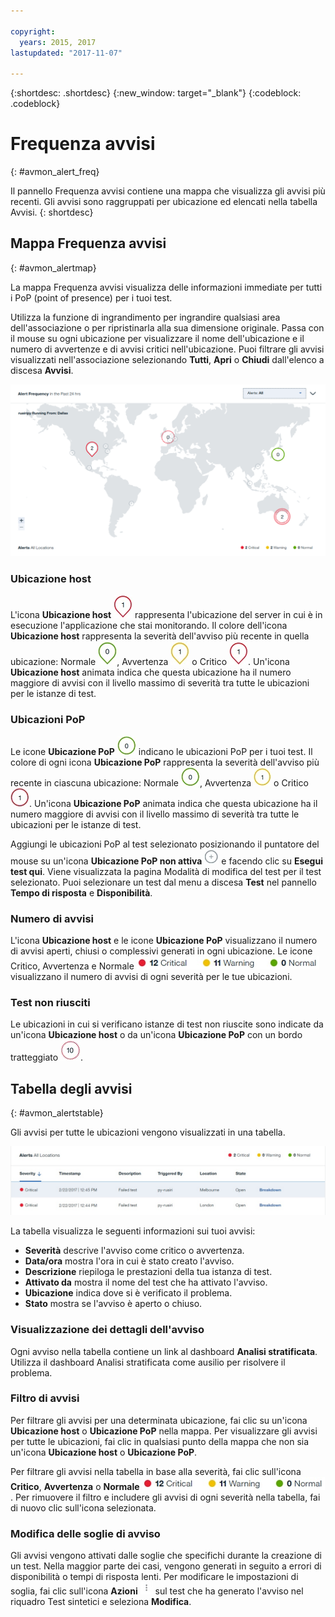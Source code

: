 ```yaml
---

copyright:
  years: 2015, 2017
lastupdated: "2017-11-07"

---
```


{:shortdesc: .shortdesc}
{:new_window: target="_blank"}
{:codeblock: .codeblock}

# Frequenza avvisi
{: #avmon_alert_freq}

Il pannello Frequenza avvisi contiene una mappa che visualizza gli avvisi più recenti. Gli avvisi sono raggruppati per ubicazione ed elencati nella tabella Avvisi.
{: shortdesc}

## Mappa Frequenza avvisi
{: #avmon_alertmap}

La mappa Frequenza avvisi visualizza delle informazioni immediate per tutti i PoP (point of presence) per i tuoi test.

Utilizza la funzione di ingrandimento per ingrandire qualsiasi area dell'associazione o per ripristinarla alla sua dimensione originale. Passa con il mouse
su ogni ubicazione per visualizzare il nome dell'ubicazione e il numero di avvertenze e di avvisi critici
nell'ubicazione. Puoi filtrare gli avvisi visualizzati nell'associazione selezionando
**Tutti**, **Apri** o **Chiudi** dall'elenco a discesa
**Avvisi**.

![Mappa Frequenza avvisi che visualizza i test in quattro PoP.](images/alert_freq_map2.png)

### Ubicazione host
L'icona **Ubicazione host** ![Icona Ubicazione host.](images/icn_host_crit_whtbackground30.jpg) rappresenta l'ubicazione del server in cui è in esecuzione l'applicazione che stai monitorando. Il colore dell'icona **Ubicazione host** rappresenta la severità dell'avviso più recente in quella ubicazione: Normale ![Icona Ubicazione host con bordo verde che indica nessun avviso in quella ubicazione.](images/icn_host_normal_whtbckgrnd_30x38.jpg), Avvertenza ![Icona Ubicazione host con bordo giallo che indica un avviso in quella ubicazione.](images/icn_host_warning_whtbackground30.jpg) o Critico ![Icona Ubicazione host con bordo rosso che indica un avviso in quella ubicazione.](images/icn_host_crit_whtbackground30.jpg). Un'icona **Ubicazione host** animata indica che questa ubicazione ha il numero maggiore di avvisi con il livello massimo di severità tra tutte le ubicazioni per le istanze di test.

### Ubicazioni PoP
Le icone **Ubicazione PoP** ![Icona ubicazione PoP.](images/icn_pop_normal_whtbckgrnd30x30.jpg) indicano le ubicazioni PoP per i tuoi test. Il colore di ogni icona **Ubicazione PoP** rappresenta la severità dell'avviso più recente in ciascuna ubicazione: Normale ![Icona Ubicazione PoP con bordo verde che indica nessun avviso in quella ubicazione.](images/icn_pop_normal_whtbckgrnd30x30.jpg), Avvertenza ![Icona Ubicazione PoP con bordo giallo che indica un avviso in quella ubicazione.](images/icn_pop_warning_whtbckgrnd30x30.jpg) o Critico ![Icona Ubicazione PoP con bordo rosso che indica un avviso in quella ubicazione.](images/icn_pop_crit_whtbckgrnd30x30.jpg). Un'icona **Ubicazione PoP** animata indica che questa ubicazione ha il numero maggiore di avvisi
con il livello massimo di severità tra tutte le ubicazioni per le istanze di test.

Aggiungi le ubicazioni PoP al test selezionato posizionando il puntatore del mouse su un'icona **Ubicazione PoP non attiva** ![Ubicazione PoP non attiva](images/icn_avbl_pop.jpg) e facendo clic su **Esegui test qui**. Viene visualizzata la pagina Modalità di modifica del test per il test selezionato. Puoi selezionare un test dal menu a discesa **Test** nel pannello
**Tempo di risposta** e **Disponibilità**.

<!--
Private PoP locations are represented by **Private PoP location** icons ![Private PoP location icon that indicates 2 alerts with one or more critical alerts at that location.](images/avmon_private_pop.png).
-->
### Numero di avvisi
L'icona **Ubicazione host** e le icone **Ubicazione PoP** visualizzano il numero di avvisi aperti, chiusi o complessivi generati in ogni ubicazione. Le icone Critico, Avvertenza e Normale ![Icone Critico, Avvertenza e Normale.](images/fltr_alrts_tbl.jpg) visualizzano il numero di avvisi di ogni severità per le tue ubicazioni. 

### Test non riusciti
Le ubicazioni in cui si verificano istanze di test non riuscite sono indicate da un'icona **Ubicazione host** o da un'icona **Ubicazione PoP** con un bordo tratteggiato ![Icona Ubicazione PoP con un bordo rosso che indica 10 avvisi e uno o più test non riusciti in quella ubicazione.](images/avmon_pop_fail_32x33.png).

## Tabella degli avvisi
{: #avmon_alertstable}

Gli avvisi per tutte le ubicazioni vengono visualizzati in una tabella.

![Tabella Avvisi che mostra gli avvisi per tutte le ubicazioni PoP.](images/alert_table.jpg)

La tabella visualizza le seguenti informazioni
sui tuoi avvisi:

-   **Severità** descrive l'avviso come critico o avvertenza.
-   **Data/ora** mostra l'ora in cui è stato creato l'avviso.
-   **Descrizione** riepiloga le prestazioni della tua istanza di test.
-   **Attivato da** mostra il nome del test che ha attivato l'avviso.
-   **Ubicazione** indica dove si è verificato il problema.
-   **Stato** mostra se l'avviso è aperto o chiuso.

### Visualizzazione dei dettagli dell'avviso
Ogni avviso nella tabella contiene un link al dashboard **Analisi stratificata**. Utilizza il dashboard Analisi stratificata come ausilio per risolvere il problema.

### Filtro di avvisi
Per filtrare gli avvisi per una determinata ubicazione, fai clic su un'icona **Ubicazione host** o **Ubicazione PoP** nella mappa. Per visualizzare gli avvisi per tutte le ubicazioni, fai clic in qualsiasi punto della mappa che non sia un'icona **Ubicazione host** o **Ubicazione PoP**.

Per filtrare gli avvisi nella tabella in base alla severità, fai clic sull'icona **Critico**, **Avvertenza** o **Normale** ![Icone Critico, Avvertenza e Normale.](images/fltr_alrts_tbl.jpg). Per rimuovere il filtro e includere gli avvisi di ogni severità nella tabella, fai di nuovo clic
sull'icona selezionata.

### Modifica delle soglie di avviso
Gli avvisi vengono attivati dalle soglie che specifichi durante la creazione di un test. Nella maggior parte dei
casi, vengono generati in seguito a errori di disponibilità o tempi di risposta lenti. Per modificare le impostazioni di soglia, fai clic sull'icona **Azioni** ![Icona Azioni.](images/actions_icn_white_smll.jpg) sul test che ha generato l'avviso nel riquadro Test sintetici e seleziona **Modifica**.
